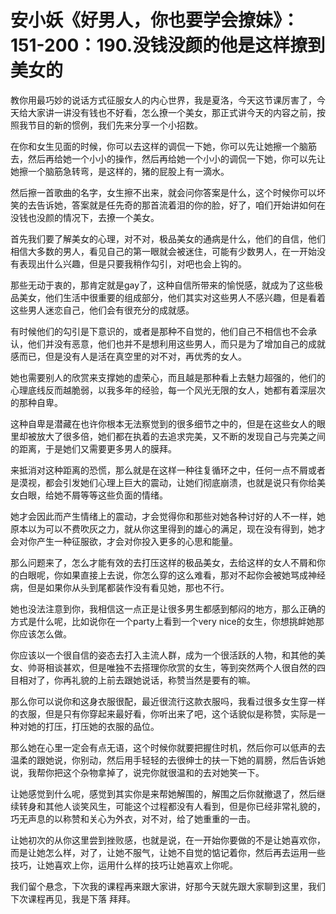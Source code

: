 # 安小妖《好男人，你也要学会撩妹》：151-200：190.没钱没颜的他是这样撩到美女的

教你用最巧妙的说话方式征服女人的内心世界，我是夏洛，今天这节课厉害了，今天给大家讲一讲没有钱也不好看，怎么撩一个美女，那正式讲今天的内容之前，按照我节目的新的惯例，我们先来分享一个小招数。

在你和女生见面的时候，你可以去这样的调侃一下她，你可以先让她擦一个脑筋去，然后再给她一个小小的操作，然后再给她一个小小的调侃一下她，你可以先让她擦一个脑筋急转弯，是这样的，猪的屁股上有一滴水。

然后擦一首歌曲的名字，女生擦不出来，就会问你答案是什么，这个时候你可以坏笑的去告诉她，答案就是任先奇的那首流着泪的你的脸，好了，咱们开始讲如何在没钱也没颜的情况下，去撩一个美女。

首先我们要了解美女的心理，对不对，极品美女的通病是什么，他们的自信，他们相信大多数的男人，看见自己的第一眼就会被迷住，可能有少数男人，在一开始没有表现出什么兴趣，但是只要我稍作勾引，对吧也会上钩的。

那些无动于衷的，那肯定就是gay了，这种自信所带来的愉悦感，就成为了这些极品美女，他们生活中很重要的组成部分，他们其实对这些男人不感兴趣，但是看着这些男人迷恋自己，他们会有很充分的成就感。

有时候他们的勾引是下意识的，或者是那种不自觉的，他们自己不相信也不会承认，他们并没有恶意，他们也并不是想利用这些男人，而只是为了增加自己的成就感而已，但是没有人是活在真空里的对不对，再优秀的女人。

她也需要别人的欣赏来支撑她的虚荣心，而且越是那种看上去魅力超强的，他们的心理底线反而越脆弱，以我多年的经验，每一个风光无限的女人，她都有着深层次的那种自卑。

这种自卑是潜藏在也许你根本无法察觉到的很多细节之中的，但是在这些女人的眼里却被放大了很多倍，她们都在执着的去追求完美，又不断的发现自己与完美之间的距离，于是她们又需要更多男人的膜拜。

来抵消对这种距离的恐慌，那么就是在这样一种往复循环之中，任何一点不屑或者是漠视，都会引发她们心理上巨大的震动，让她们彻底崩溃，也就是说只有你给美女白眼，给她不屑等等这些负面的情绪。

她才会因此而产生情绪上的震动，才会觉得你和那些对她各种讨好的人不一样，她原本以为可以不费吹灰之力，就从你这里得到的雄心的满足，现在没有得到，她才会对你产生一种征服欲，才会对你投入更多的心思和能量。

那么问题来了，怎么才能有效的去打压这样的极品美女，去给这样的女人不屑和你的白眼呢，你如果直接上去说，你怎么穿的这么难看，那对不起你会被她骂成神经病，但是如果你从头到尾都装作没有看见她，那也不行。

她也没法注意到你，我相信这一点正是让很多男生都感到郁闷的地方，那么正确的方式是什么呢，比如说你在一个party上看到一个very nice的女生，你想挑衅她那你应该怎么做。

你应该以一个很自信的姿态去打入主流人群，成为一个很活跃的人物，和其他的美女、帅哥相谈甚欢，但是唯独不去搭理你欣赏的女生，等到突然两个人很自然的四目相对了，你再礼貌的上前去跟她说话，称赞当然是要有的嘛。

那么你可以说你和这身衣服很配，最近很流行这款衣服吗，我看过很多女生穿一样的衣服，但是只有你穿起来最好看，你听出来了吧，这个话貌似是称赞，实际是一种对她的打压，打压她的衣服的品位。

那么她在心里一定会有点无语，这个时候你就要把握住时机，然后你可以低声的去温柔的跟她说，你别动，然后用手轻轻的去很绅士的扶一下她的肩膀，然后告诉她说，我帮你把这个杂物拿掉了，说完你就很温和的去对她笑一下。

让她感觉到什么呢，感觉到其实你是来帮她解围的，解围之后你就撤退了，然后继续转身和其他人谈笑风生，可能这个过程都没有人看到，但是你已经非常礼貌的，巧无声息的以称赞和关心为外衣，对不对，给了她重重的一击。

让她初次的从你这里尝到挫败感，也就是说，在一开始你要做的不是让她喜欢你，而是让她怎么样，对了，让她不服气，让她不自觉的惦记着你，然后再去运用一些技巧，让她喜欢上你，运用什么样的技巧让她喜欢上你呢。

我们留个悬念，下次我的课程再来跟大家讲，好那今天就先跟大家聊到这里，我们下次课程再见，我是下落 拜拜。